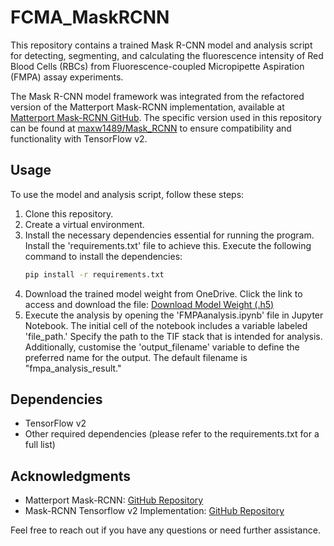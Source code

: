 # FCMA_MaskRCNN

This repository contains a trained Mask R-CNN model and analysis script for detecting, segmenting, and calculating the fluorescence intensity of Red Blood Cells (RBCs) from Fluorescence-coupled Micropipette Aspiration (FMPA) assay experiments.

The Mask R-CNN model framework was integrated from the refactored version of the Matterport Mask-RCNN implementation, available at [Matterport Mask-RCNN GitHub](https://github.com/matterport/Mask_RCNN). The specific version used in this repository can be found at [maxw1489/Mask_RCNN](https://github.com/maxw1489/Mask_RCNN) to ensure compatibility and functionality with TensorFlow v2.


## Usage

To use the model and analysis script, follow these steps:

1. Clone this repository.
2. Create a virtual environment.
3. Install the necessary dependencies essential for running the program. Install the 'requirements.txt' file to achieve this. Execute the following command to install the dependencies:
   ```bash
   pip install -r requirements.txt
4. Download the trained model weight from OneDrive. Click the link to access and download the file: [Download Model Weight (.h5)](https://1drv.ms/u/s!AjGtoQ7qXg4uzmRKxhIYt9Kzjv52?e=WKx4wn)
5. Execute the analysis by opening the 'FMPAanalysis.ipynb' file in Jupyter Notebook. The initial cell of the notebook includes a variable labeled 'file_path.' Specify the path to the TIF stack that is intended for analysis. Additionally, customise the 'output_filename' variable to define the preferred name for the output. The default filename is "fmpa_analysis_result."


## Dependencies

- TensorFlow v2
- Other required dependencies (please refer to the requirements.txt for a full list)

## Acknowledgments

- Matterport Mask-RCNN: [GitHub Repository](https://github.com/matterport/Mask_RCNN)
- Mask-RCNN Tensorflow v2 Implementation: [GitHub Repository](https://github.com/maxw1489/Mask_RCNN) 

Feel free to reach out if you have any questions or need further assistance.
